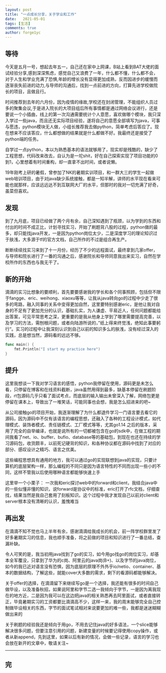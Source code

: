 ```yaml
---
layout: post
title: "一点成长分享，关于学业和工作"
date:   2021-05-01
tags: [生活]
comments: true
author: forge1yc 
---
```


## 等待
今天是五月一号，想起去年五一，自己还在家中上网课，B站上看到BAT大佬的面试经验分享,感到深深焦虑，感觉自己又浪费了一年，什么都不懂，什么都不会，对于人生和学业充满了恐惧,年龄的增长没有显得更加成熟，反而因进步的缓慢而逐渐丧失前进的动力,与导师的沟通后，找到一点前进的方向，打算先进学校做院长的项目，且做且行。

时间推荐到去年的六月份，因为疫情的缘故,学校还在封闭管理，不能组织人员过多的聚集会议,于是进入院长的大项目组后所有事情都是通过网络会议进行，还是要说一个小插曲，线上的第一次沟通需要统计个人意愿，喜欢做哪个模块，我只深入学过一些java，而且还无实际项目经验，遂将自己的意愿全部填写为java，可事与愿违，python模块无人做，小组长推荐我去做python，简单考虑后答应了。现在想来不应该答应，什么都想做的结果就是什么都做不好。我最终还是接受了python端的任务。

自学过一点python，本以为熟悉基本的语法就够用了，现实却是残酷的，缺少了工程思想，代码改来改去，自认为是一坨shit，好在自己探索实现了项目功能的0到1，心里想着有时间重构，却一直拿不出时间，或者说懒。

19年刚考上研的暑假，曾参加了NK的暑期实训项目，和一群大三的学生一起做web培训项目，由于对java缺少系统接触，都是一知半解，讲师的水平现在看来可能也就那样，应该远远达不到互联网大厂的水平，但那时的我对一切充满了好奇，虽菜但喜欢。

## 发现
到了九月底，项目已经做了两个月有余，自己深知遇到了瓶颈，以为学到的东西和付出的时间不成正比，计划寻找实习，开始了刷题背八股的过程，python做的最多，却只能找java开发，一是因为python岗位太少，二是深度学习的理论知识过于肤浅，大多源于tf的官方文档，自己所作的不过是组合再生产。

断断续续找实习来到了十一月份，经历了不少的远程面试，最终拿到几家offer，与导师和院长进行了一番的沟通之后，感谢院长和导师同意我出来实习，自然在学校所作的东西也与我无干了。

## 新的开始
滴滴的实习比想象的要顺利，首先要要感谢我的学长和各个同事照顾，包括但不限于fangge、eric、weihong、xiaoxu等等，让我从java转向go的过程中少走了很多的弯路，融入同事的关系中变得更加自然，这里要特别感谢eric，是他让我对自身的不足有了更加充分的认识，基础扎实，为人谦虚、平易近人，任何问题都能给出答案，可见平常思考之深，更重要的是我从他身上学到了哪里需要提高完善，以及学习的方法，需刨根问题，或者向陆游所说的，”纸上得来终觉浅，绝知此事要躬行“。实习的过程中让我深刻认识到自己以前的知识多么的肤浅，没有经过深入的实践，总是想当然，源码看的远远不够。
```go
func main() {
    fmt.Println("I start my practice here")
}
```

## 提升
这里我想谈一下我对学习语言的感悟，python我停留在使用，源码更是未怎么看，只停留在博客和在线资料截断，java虽然用得到最多，缺基本停留在刷题阶段，rt包源码几乎只看了面试考点，而底层的输入输出未曾深入了解，网络包更是停留在课本上，导致出了一堆笑话，可能同事也会想，我是怎么招进来的吧~

从公司接触go的项目开始，我逐渐理解了为什么都退件学习一门语言要去看它的源码，因为源码中不仅有该语言的编程思想，还融入了各种的工程设计模式，如代理模式、装饰者模式、责任链模式、工厂模式等等，尤其go1.14 之后的版本，采用了完全的自举编译，也就是说所有的一切都被包含在go的sdk中，在做工程的期间我看了net、io、buffer、bufio、database等的基础包，到现在也还在持续的学习源码包，收货颇丰，以前死记硬背的知识，和各种协议都在源码中找到了对应的部分、感叹设计之精巧、语言之优美。

这些编程思想具有通用的地方，我可以通过go的实现联想到java的实现，只要计算机的底层架构一样，那么编程的不同只是因为语言特性的不同而出现一些小的不同，这样不管我以后使用哪种语言都能够快速上手

这里举一个小栗子：
一次我和eric探讨web中的forward和client，我结合java中的一些似懂非懂的知识，说forward是协议中的标准，eric打开了rfc文档，仔细查找，结果当然是我自己套用了刻板知识。这个过程中我才发现自己以前对client和server根本没有清晰的认识，羞愧难当

## 再出发
在滴滴不知不觉也马上半年有余，感谢滴滴给我成长的机会，前一阵学校群里发了好多暑期实习的信息，我也顺手准备，将之前做的项目和知识进行了一番总结，查漏补缺。

令人可笑的是，我当初用java找到了go的实习，如今用go找go的岗位实习，却基本全军覆没，只拿到了华为的c岗、阿里云的java岗(B+)、以及字节的java岗位，如今的我已近对语言没有恐惧，因为底层的原理不外外乎io/netio、container、基本的数据结构，了解这些，就能cover大多数的需求，剩下的看源码都能够解决。

关于offer的选择，在滴滴留下来继续写go是一个选择，我还能有很多的时间自己做毕设，以及准备秋招，如果说阿里和字节二选一我倾向于字节，一是因为离我现在的地方近，二是因为我可以在这边把java的相关熟悉再去阿里面试，或者直接转正，毕竟暑期实习的工资都要比滴滴高不少，这样一来，我的周末能够完全自己控制做毕设相关的东西，字节的面试笔试相对来说要更加的难一些，我都是迷迷糊糊做出来的

关于刷题的经验我还是倾向于用go，不用去记住java的好多语法，一个slice能够解决很多问题，但要注意引用的问题，新建变量的时候要记得使用copy操作，或者从新append，先到这里，如果以后有新的情况，会做一些记录，语言的学习也会放在新开的文章中，敬请关注~

---

## 完